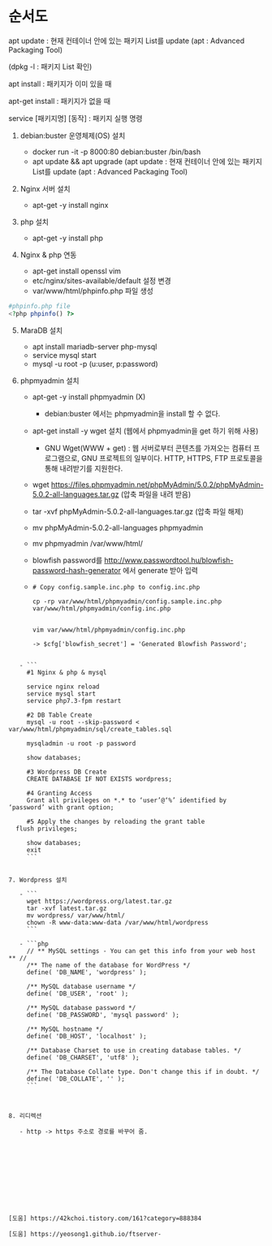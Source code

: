 # 순서도



apt update : 현재 컨테이너 안에 있는 패키지 List를 update (apt : Advanced Packaging Tool)

(dpkg -l : 패키지 List 확인)

apt install : 패키지가 이미 있을 때

apt-get install : 패키지가 없을 때

service [패키지명] [동작] : 패키지 실행 명령



1. debian:buster 운영체제(OS) 설치
   - docker run -it -p 8000:80 debian:buster /bin/bash
   - apt update && apt upgrade (apt update : 현재 컨테이너 안에 있는 패키지 List를 update (apt : Advanced Packaging Tool)

2. Nginx 서버 설치
   - apt-get -y install nginx

3. php 설치
   - apt-get -y install php
4. Nginx & php 연동
   - apt-get install openssl vim
   - etc/nginx/sites-available/default 설정 변경
   - var/www/html/phpinfo.php 파일 생성

```php
#phpinfo.php file
<?php phpinfo() ?>
```

5. MaraDB 설치

   - apt install mariadb-server php-mysql
   - service mysql start
   - mysql -u root -p (u:user, p:password)

6. phpmyadmin 설치

   - apt-get -y install phpmyadmin (X)

     - debian:buster 에서는 phpmyadmin을 install 할 수 없다.

   - apt-get install -y wget 설치 (웹에서 phpmyadmin을 get 하기 위해 사용)

     - GNU Wget(WWW + get) : 웹 서버로부터 콘텐츠를 가져오는 컴퓨터 프로그램으로, GNU 프로젝트의 일부이다. HTTP, HTTPS, FTP 프로토콜을 통해 내려받기를 지원한다.

   - wget https://files.phpmyadmin.net/phpMyAdmin/5.0.2/phpMyAdmin-5.0.2-all-languages.tar.gz (압축 파일을 내려 받음)

   - tar -xvf phpMyAdmin-5.0.2-all-languages.tar.gz (압축 파일 해제)

   - mv phpMyAdmin-5.0.2-all-languages phpmyadmin

   - mv phpmyadmin /var/www/html/ 

   - blowfish password를 http://www.passwordtool.hu/blowfish-password-hash-generator 에서 generate 받아 입력

   - ```
     # Copy config.sample.inc.php to config.inc.php
     
     cp -rp var/www/html/phpmyadmin/config.sample.inc.php var/www/html/phpmyadmin/config.inc.php
     
     
     vim var/www/html/phpmyadmin/config.inc.php
     
     -> $cfg['blowfish_secret'] = 'Generated Blowfish Password';
```
     
   - ```
     #1 Nginx & php & mysql 
     
     service nginx reload
     service mysql start
     service php7.3-fpm restart
     
     #2 DB Table Create
     mysql -u root --skip-password < var/www/html/phpmyadmin/sql/create_tables.sql
     
     mysqladmin -u root -p password
     
     show databases;
     
     #3 Wordpress DB Create
     CREATE DATABASE IF NOT EXISTS wordpress;
     
     #4 Granting Access
     Grant all privileges on *.* to ‘user’@‘%’ identified by ‘password’ with grant option;
     
     #5 Apply the changes by reloading the grant table
  flush privileges;
   
     show databases;
     exit
     ```
     

7. Wordpress 설치

   - ```
     wget https://wordpress.org/latest.tar.gz
     tar -xvf latest.tar.gz
     mv wordpress/ var/www/html/
     chown -R www-data:www-data /var/www/html/wordpress
     ```

   - ```php
     // ** MySQL settings - You can get this info from your web host ** //
     /** The name of the database for WordPress */
     define( 'DB_NAME', 'wordpress' );
     
     /** MySQL database username */
     define( 'DB_USER', 'root' );
     
     /** MySQL database password */
     define( 'DB_PASSWORD', 'mysql password' );
     
     /** MySQL hostname */
     define( 'DB_HOST', 'localhost' );
     
     /** Database Charset to use in creating database tables. */
     define( 'DB_CHARSET', 'utf8' );
     
     /** The Database Collate type. Don't change this if in doubt. */
     define( 'DB_COLLATE', '' );
     ```

     

8. 리디렉션 

   - http -> https 주소로 경로를 바꾸어 줌.











[도움] https://42kchoi.tistory.com/161?category=888384

[도움] https://yeosong1.github.io/ftserver-